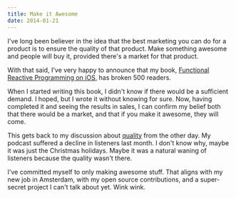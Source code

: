 ```yaml
---
title: Make it Awesome
date: 2014-01-21
---
```


I've long been believer in the idea that the best marketing you can do for a product is to ensure the quality of that product. Make something awesome and people will buy it, provided there's a market for that product.

With that said, I've very happy to announce that my book, [Functional Reactive Programming on iOS](https://leanpub.com/iosfrp/), has broken 500 readers.

When I started writing this book, I didn't know if there would be a sufficient demand. I hoped, but I wrote it without knowing for sure. Now, having completed it and seeing the results in sales, I can confirm my belief both that there would be a market, and that if you make it awesome, they will come.

This gets back to my discussion about [quality](/blog/quality) from the other day. My podcast suffered a decline in listeners last month. I don't know why, maybe it was just the Christmas holidays. Maybe it was a natural waning of listeners because the quality wasn't there.

I've committed myself to only making awesome stuff. That aligns with my new job in Amsterdam, with my open source contributions, and a super-secret project I can't talk about yet. Wink wink.
